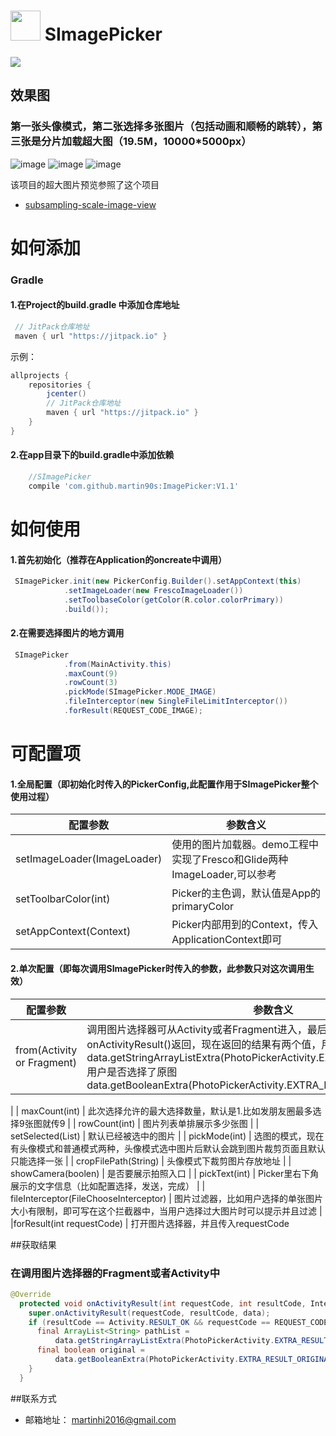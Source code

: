 # <img src="http://7xpb9x.com1.z0.glb.clouddn.com/2017/01/19/c4cb41c69d38f0284c70ba32c2839983.png" width=48 /> SImagePicker

[![](https://jitpack.io/v/martin90s/ImagePicker.svg)](https://jitpack.io/#martin90s/ImagePicker)

## 效果图
### 第一张头像模式，第二张选择多张图片（包括动画和顺畅的跳转），第三张是分片加载超大图（19.5M，10000*5000px）

![image](https://github.com/martin90s/ScreenShot/blob/master/choose_avatar.gif)
![image](https://github.com/martin90s/ScreenShot/blob/master/choose_image.gif)
![image](https://github.com/martin90s/ScreenShot/blob/master/huge_iamge.gif)


该项目的超大图片预览参照了这个项目
* [subsampling-scale-image-view](https://github.com/davemorrissey/subsampling-scale-image-view) 


# 如何添加
### Gradle
#### 1.在Project的build.gradle 中添加仓库地址
``` gradle
 // JitPack仓库地址
 maven { url "https://jitpack.io" }
```

示例：
``` gradle
allprojects {
    repositories {
        jcenter()
        // JitPack仓库地址
        maven { url "https://jitpack.io" }
    }
}
```
#### 2.在app目录下的build.gradle中添加依赖
```gradle
    //SImagePicker
	compile 'com.github.martin90s:ImagePicker:V1.1'
```

# 如何使用
#### 1.首先初始化（推荐在Application的oncreate中调用）
```java
 SImagePicker.init(new PickerConfig.Builder().setAppContext(this)
 			.setImageLoader(new FrescoImageLoader())
			.setToolbaseColor(getColor(R.color.colorPrimary))
			.build());
```
#### 2.在需要选择图片的地方调用
```java
 SImagePicker
            .from(MainActivity.this)
            .maxCount(9)
            .rowCount(3)
            .pickMode(SImagePicker.MODE_IMAGE)
            .fileInterceptor(new SingleFileLimitInterceptor())
            .forResult(REQUEST_CODE_IMAGE);
```


# 可配置项
#### 1.全局配置（即初始化时传入的PickerConfig,此配置作用于SImagePicker整个使用过程）
| 配置参数  | 参数含义  |
| ------------ | ------------ |
| setImageLoader(ImageLoader)  |  使用的图片加载器。demo工程中实现了Fresco和Glide两种ImageLoader,可以参考 |
| setToolbarColor(int)  |  Picker的主色调，默认值是App的primaryColor |
| setAppContext(Context) |  Picker内部用到的Context，传入ApplicationContext即可 |

#### 2.单次配置（即每次调用SImagePicker时传入的参数，此参数只对这次调用生效）
|  配置参数  | 参数含义  |
| ------------ | ------------ |
|  from(Activity or Fragment) | 调用图片选择器可从Activity或者Fragment进入，最后的结果会在onActivityResult()返回，现在返回的结果有两个值，用户选择的图片的路径列表data.getStringArrayListExtra(PhotoPickerActivity.EXTRA_RESULT_SELECTION);用户是否选择了原图data.getBooleanExtra(PhotoPickerActivity.EXTRA_RESULT_ORIGINAL, false);
|
| maxCount(int) | 此次选择允许的最大选择数量，默认是1.比如发朋友圈最多选择9张图就传9  |
| rowCount(int)  | 图片列表单排展示多少张图  |
| setSelected(List<String>) |  默认已经被选中的图片 |
|  pickMode(int) | 选图的模式，现在有头像模式和普通模式两种，头像模式选中图片后默认会跳到图片裁剪页面且默认只能选择一张  |
| cropFilePath(String)  | 头像模式下裁剪图片存放地址  |
| showCamera(boolen)  | 是否要展示拍照入口  |
| pickText(int)  | Picker里右下角展示的文字信息（比如配置选择，发送，完成）  |
| fileInterceptor(FileChooseInterceptor) |  图片过滤器，比如用户选择的单张图片大小有限制，即可写在这个拦截器中，当用户选择过大图片时可以提示并且过滤 |
|forResult(int requestCode) | 打开图片选择器，并且传入requestCode

##获取结果
### 在调用图片选择器的Fragment或者Activity中
```java
@Override
  protected void onActivityResult(int requestCode, int resultCode, Intent data) {
    super.onActivityResult(requestCode, resultCode, data);
    if (resultCode == Activity.RESULT_OK && requestCode == REQUEST_CODE_IMAGE) {
      final ArrayList<String> pathList =
          data.getStringArrayListExtra(PhotoPickerActivity.EXTRA_RESULT_SELECTION);
      final boolean original =
          data.getBooleanExtra(PhotoPickerActivity.EXTRA_RESULT_ORIGINAL, false);
    }
  }
```

##联系方式
* 邮箱地址： martinhi2016@gmail.com
